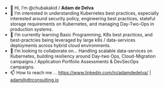 - 👋 Hi, I’m @chubakakid / **Adam de Delva**
- 👀 I’m interested in understanding Kubernetes best practices, especially interested around security policy, engineering best practices, stateful storage requirements on Kubernetes, and managing Day-Two-Ops in production systems. 
- 🌱 I’m currently learning Basic Programming, K8s best practices, and best-practcies being leveraged by large k8s / data-services deployments across  hybrid cloud environments. 
- 💞️ I’m looking to collaborate on... Handling scalable data-services on Kubernetes, building resiliency around Day-two Ops, Cloud-Migration campaigns / Application Portfolio Assessments & DevSecOps campaigns.
- 📫 How to reach me ... https://www.linkedin.com/in/adamdedelva/ | adam@dtrconsulting.io

<!---
chubakakid/chubakakid is a ✨ special ✨ repository because its `README.md` (this file) appears on your GitHub profile.
You can click the Preview link to take a look at your changes.
--->

